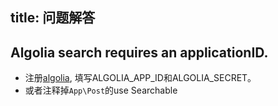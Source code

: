 title: 问题解答
---

## Algolia search requires an applicationID.
- 注册[algolia](https://www.algolia.com/), 填写ALGOLIA_APP_ID和ALGOLIA_SECRET。
- 或者注释掉`App\Post`的use Searchable

